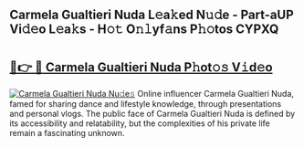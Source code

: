 ## Carmela Gualtieri Nuda L𝚎a𝚔ed N𝚞𝚍e - Part-aUP Vi𝚍𝚎o L𝚎a𝚔s - H𝚘𝚝 O𝚗𝚕yf𝚊ns P𝚑𝚘tos CYPXQ

# <h2><a href="http://kf6yj7.oniu.top/?m=Carmela+Gualtieri+Nuda">🔗👉 🔴 Carmela Gualtieri Nuda P𝚑ot𝚘𝚜 V𝚒d𝚎o</a></h2>

[![Carmela Gualtieri Nuda Nu𝚍e𝚜](https://i.imgur.com/0qMVB7G.gif)](http://kf6yj7.oniu.top/?m=Carmela+Gualtieri+Nuda)
Online influencer Carmela Gualtieri Nuda, famed for sharing dance and lifestyle knowledge, through presentations and personal vlogs. The public face of Carmela Gualtieri Nuda is defined by its accessibility and relatability, but the complexities of his private life remain a fascinating unknown.  
